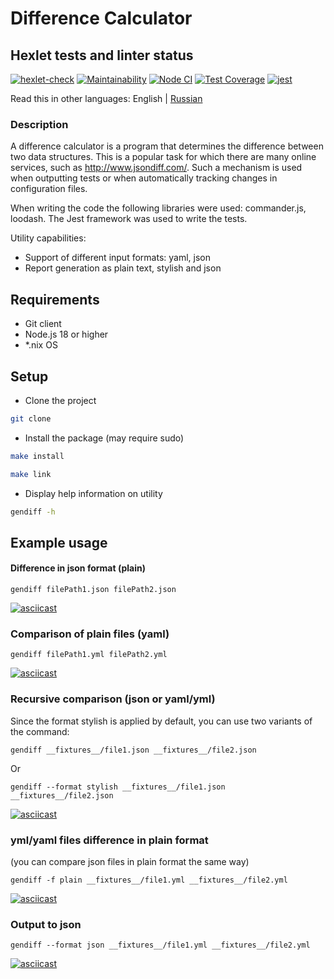 # Difference Calculator

## Hexlet tests and linter status

[![hexlet-check](https://github.com/ElenaNek/frontend-project-46/actions/workflows/hexlet-check.yml/badge.svg)](https://github.com/ElenaNek/frontend-project-46/actions/workflows/hexlet-check.yml)
[![Maintainability](https://api.codeclimate.com/v1/badges/3407583d6e309a4c65a9/maintainability)](https://codeclimate.com/github/ElenaNek/frontend-project-46/maintainability)
[![Node CI](https://github.com/ElenaNek/frontend-project-46/actions/workflows/nodeCI.yml/badge.svg)](https://github.com/ElenaNek/frontend-project-46/actions/workflows/nodeCI.yml)
[![Test Coverage](https://api.codeclimate.com/v1/badges/3407583d6e309a4c65a9/test_coverage)](https://codeclimate.com/github/ElenaNek/frontend-project-46/test_coverage)
[![jest](https://jestjs.io/img/jest-badge.svg)](https://github.com/facebook/jest)

Read this in other languages: English | [Russian](./README.md)

### Description

A difference calculator is a program that determines the difference between two data structures. This is a popular task for which there are many online services, such as http://www.jsondiff.com/. Such a mechanism is used when outputting tests or when automatically tracking changes in configuration files.

When writing the code the following libraries were used: commander.js, loodash.
The Jest framework was used to write the tests.

Utility capabilities:

- Support of different input formats: yaml, json
- Report generation as plain text, stylish and json

## Requirements

- Git client
- Node.js 18 or higher
- *.nix OS

## Setup

*  Clone the project
```bash
git clone 
```
* Install the package (may require sudo)
```bash
make install
```
```bash
make link
```
* Display help information on utility
```bash
gendiff -h 
```

## Example usage

#### Difference in json format (plain)

```
gendiff filePath1.json filePath2.json
```
[![asciicast](https://asciinema.org/a/o7cf7jE4di4fkPTnT3sotMjc2.svg)](https://asciinema.org/a/o7cf7jE4di4fkPTnT3sotMjc2)

### Comparison of plain files (yaml)

```
gendiff filePath1.yml filePath2.yml
```
[![asciicast](https://asciinema.org/a/0bmqrDT9pCYRbNj284qxCwiKi.svg)](https://asciinema.org/a/0bmqrDT9pCYRbNj284qxCwiKi)

### Recursive comparison (json or yaml/yml)

Since the format stylish is applied by default, you can use two variants of the command:

```
gendiff __fixtures__/file1.json __fixtures__/file2.json
```
Or

```
gendiff --format stylish __fixtures__/file1.json __fixtures__/file2.json
```
[![asciicast](https://asciinema.org/a/SAMik7yxlNvhpGrdJQwUQz0Nh.svg)](https://asciinema.org/a/SAMik7yxlNvhpGrdJQwUQz0Nh)

### yml/yaml files difference in plain format
(you can compare json files in plain format the same way)

```
gendiff -f plain __fixtures__/file1.yml __fixtures__/file2.yml
```
[![asciicast](https://asciinema.org/a/UZrDrjudzXn4f7uPdqy7W4ojE.svg)](https://asciinema.org/a/UZrDrjudzXn4f7uPdqy7W4ojE)

### Output to json

```
gendiff --format json __fixtures__/file1.yml __fixtures__/file2.yml
```
[![asciicast](https://asciinema.org/a/n2o3qYIhzLVreCT5Kdig7q8FK.svg)](https://asciinema.org/a/n2o3qYIhzLVreCT5Kdig7q8FK)
